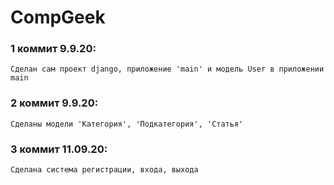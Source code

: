 # CompGeek


### 1 коммит 9.9.20:
    Сделан сам проект django, приложение 'main' и модель User в приложении main

### 2 коммит 9.9.20:
    Сделаны модели 'Категория', 'Подкатегория', 'Статья'

### 3 коммит 11.09.20:
    Сделана система регистрации, входа, выхода
